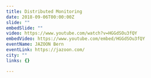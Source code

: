 ```yaml
---
title: Distributed Monitoring
date: 2018-09-06T00:00:00Z
slide: ""
embedSlide: ""
video: https://www.youtube.com/watch?v=HGGdSOu3fQY
embedVideo: https://www.youtube.com/embed/HGGdSOu3fQY
eventName: JAZOON Bern
eventLink: https://jazoon.com/
city: ""
links: {}

---
```

